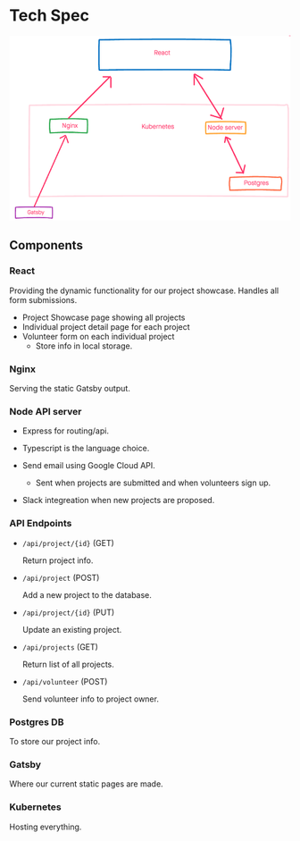 # Tech Spec

![overview](https://raw.githubusercontent.com/MVPStudio/mvp-studio-web-cms/2603430405ea7a0a354c437a880d13460b2322af/spec/techSpec.png)

## Components

### React

Providing the dynamic functionality for our project showcase.
Handles all form submissions.

* Project Showcase page showing all projects
* Individual project detail page for each project
* Volunteer form on each individual project
  * Store info in local storage.

### Nginx

Serving the static Gatsby output.

### Node API server

* Express for routing/api.
* Typescript is the language choice.
* Send email using Google Cloud API.
  * Sent when projects are submitted and when volunteers sign up.

* Slack integreation when new projects are proposed.

### API Endpoints

* `/api/project/{id}` (GET)

    Return project info.
* `/api/project` (POST)

    Add a new project to the database.
* `/api/project/{id}` (PUT)

    Update an existing project.
* `/api/projects` (GET)

    Return list of all projects.
* `/api/volunteer` (POST)

    Send volunteer info to project owner.

### Postgres DB

To store our project info.

### Gatsby

Where our current static pages are made.

### Kubernetes

Hosting everything.
